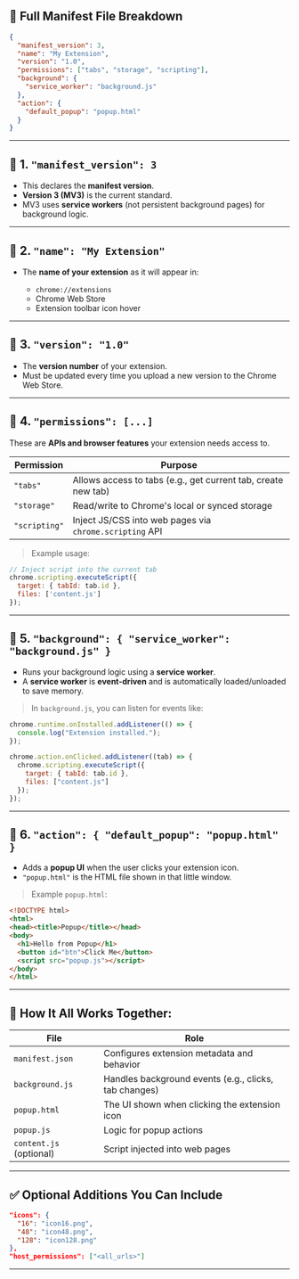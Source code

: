 ## 🧾 Full Manifest File Breakdown

```json
{
  "manifest_version": 3,
  "name": "My Extension",
  "version": "1.0",
  "permissions": ["tabs", "storage", "scripting"],
  "background": {
    "service_worker": "background.js"
  },
  "action": {
    "default_popup": "popup.html"
  }
}
```

---

## 🔹 1. `"manifest_version": 3`

* This declares the **manifest version**.
* **Version 3 (MV3)** is the current standard.
* MV3 uses **service workers** (not persistent background pages) for background logic.

---

## 🔹 2. `"name": "My Extension"`

* The **name of your extension** as it will appear in:

  * `chrome://extensions`
  * Chrome Web Store
  * Extension toolbar icon hover

---

## 🔹 3. `"version": "1.0"`

* The **version number** of your extension.
* Must be updated every time you upload a new version to the Chrome Web Store.

---

## 🔹 4. `"permissions": [...]`

These are **APIs and browser features** your extension needs access to.

| Permission    | Purpose                                                       |
| ------------- | ------------------------------------------------------------- |
| `"tabs"`      | Allows access to tabs (e.g., get current tab, create new tab) |
| `"storage"`   | Read/write to Chrome's local or synced storage                |
| `"scripting"` | Inject JS/CSS into web pages via `chrome.scripting` API       |

> Example usage:

```js
// Inject script into the current tab
chrome.scripting.executeScript({
  target: { tabId: tab.id },
  files: ['content.js']
});
```

---

## 🔹 5. `"background": { "service_worker": "background.js" }`

* Runs your background logic using a **service worker**.
* A **service worker** is **event-driven** and is automatically loaded/unloaded to save memory.

> In `background.js`, you can listen for events like:

```js
chrome.runtime.onInstalled.addListener(() => {
  console.log("Extension installed.");
});

chrome.action.onClicked.addListener((tab) => {
  chrome.scripting.executeScript({
    target: { tabId: tab.id },
    files: ["content.js"]
  });
});
```

---

## 🔹 6. `"action": { "default_popup": "popup.html" }`

* Adds a **popup UI** when the user clicks your extension icon.
* `"popup.html"` is the HTML file shown in that little window.

> Example `popup.html`:

```html
<!DOCTYPE html>
<html>
<head><title>Popup</title></head>
<body>
  <h1>Hello from Popup</h1>
  <button id="btn">Click Me</button>
  <script src="popup.js"></script>
</body>
</html>
```

---

## 🧠 How It All Works Together:

| File                    | Role                                                  |
| ----------------------- | ----------------------------------------------------- |
| `manifest.json`         | Configures extension metadata and behavior            |
| `background.js`         | Handles background events (e.g., clicks, tab changes) |
| `popup.html`            | The UI shown when clicking the extension icon         |
| `popup.js`              | Logic for popup actions                               |
| `content.js` (optional) | Script injected into web pages                        |

---

## ✅ Optional Additions You Can Include

```json
"icons": {
  "16": "icon16.png",
  "48": "icon48.png",
  "128": "icon128.png"
},
"host_permissions": ["<all_urls>"]
```

---
